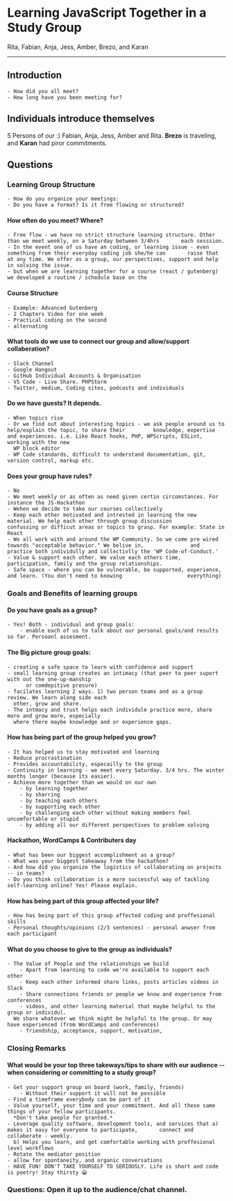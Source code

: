 # Learning JavaScript Together in a Study Group
Rita, Fabian, Anja, Jess, Amber, Brezo, and Karan

------------------------------------------------------------------------

## Introduction 
	- How did you all meet?
	- How long have you been meeting for?

## Individuals introduce themselves 
5 Persons of our  :) Fabian, Anja, Jess, Amber and Rita.
**Brezo** is traveling, and **Karan** had piror commitments.

## Questions

### Learning Group Structure

	- How do you organize your meetings: 
	- Do you have a format? Is it free flowing or structured?

#### How often do you meet? Where?
	- Free flow - we have no strict structure learning structure. Other than we meet weekly, on a Saturday between 3/4hrs 		each sesssion.
	- In the event one of us have an coding, or learning issue - even something from their everyday coding job she/he can 		raise that at any time. We offer as a group, our perspectives, support and help in solving the issue.
	- but when we are learning together for a course (react / gutenberg) we developed a routine / schedule base on the
#### Course Structure
	- Example: Advanced Gutenberg 
	- 2 Chapters Video for one week
	- Practical coding on the second 
	- alternating

#### What tools do we use to connect our group and allow/support collaberation?
	- Slack Channel
	- Google Hangout
	- GitHub Individual Accounts & Organisation
	- VS Code - Live Share. PHPStorm
	- Twitter, medium, Coding sites, podcasts and individuals

#### Do we have guests? It depends.
	- When topics rise
	- Or we find out about interesting topics - we ask people around us to help/explain the topic, to share their 		  knowledge, expertise and experiences. i.e. Like React hooks, PHP, WPScripts, ESLint, working with the new 
	  WP block editor
	- WP Code standards, difficult to understand documentation, git, version control, markup etc.

#### Does your group have rules?
	- No 
	- We meet weekly or as often as need given certin circomstances. For instance the JS-Hackathon
	- Wehen we decide to take our courses collectively
	- Keep each other motivated and intrested in learning the new material. We help each other through group discussion 	      confussing or difficut areas or topics to grasp. For example: State in React
	- We all work with and around the WP Community. So we come pre wired towards "acceptable behavior." We belive in,               and practice both individully and collectivlly the 'WP Code-of-Conduct.'
	- Value & support each other. We value each others time, participation, family and the group relationships. 
	- Safe space - where you can be vulnerable, be supported, experience, and learn. (You don't need to knowing                     everything)

### Goals and Benefits of learning groups

#### Do you have goals as a group?
	- Yes! Both - individual and group goals:
		- enable each of us to talk about our personal goals/and results so far. Persoanl assesment.
#### The Big picture group goals: 
	- creating a safe space to learn with confidence and support 
	- small learning group creates an intimacy (that peer to peer suport with out the one-up-manship 
          or comdepitive presure) 
	- facilates learning 2 ways. 1) two person teams and as a group review. We learn along side each 
	  other, grow and share.
	- The intmacy and trust helps each individule practice more, share more and grow more, especially 
	  where there maybe knowledge and or experience gaps.

#### How has being part of the group helped you grow?
	- It has helped us to stay motivated and learning
	- Reduce procrastination
	- Provides accountability, especailly to the group
	- Continuity in learning - we meet every Saturday. 3/4 hrs. The winter months longer (because its easier).
	- Achieve more together than we would on our own
		- by learning together
		- by sharring
		- by teaching each others
		- by supporting each other
		- by challenging each other without making members feel uncomfortable or stupid
		- by adding all our different perspectives to problem solving
		
#### Hackathon, WordCamps & Contributers day
	- What has been our biggest accomplishment as a group?
	- What was your biggest takeaway from the hackathon? 
	- And how did you organize the logistics of collaborating on projects -- in teams?
	- Do you think collaboration is a more successful way of tackling self-learning online? Yes! Please explain.

#### How has being part of this group affected your life? 
	- How has being part of this group affected coding and proffesional skills 
	- Personal thoughts/opinions (2/3 sentences) - personal anwser from each participant

#### What do you choose to give to the group as individuals?
	- The Value of People and the relationships we build
    	- Apart from learning to code we're available to support each other
    	- Keep each other informed share links, posts articles videos in Slack
    	- Share connections friends or people we know and experience from conferences
    	- videos, and other learning material that maybe helpful to the group or individul. 
	  We share whatever we think might be helpful to the group. Or may have experienced (from WordCamps and conferences)
    	- friendship, acceptance, support, motivation, 

### Closing Remarks

#### What would be your top three takeways/tips to share with our audience -- when considering or committing to a study group?
	- Get your support group on board (work, family, friends)
		- Without their support it will not be possible
	- Find a timeframe everybody can be part of it
	- Value yourself, your time and your commitment. And all these same things of your fellow participants.
	  *Don't take people for granted.*
	- Leverage quality software, development tools, and services that a) makes it easy for everyone to participate, 	  connect and collaberate - weekly.
	  b) Helps you learn, and get comfortable working with proffesional level workflows 
	- Rotate the mediator position
	- allow for spontaneity, and organic conversations
	- HAVE FUN! DON'T TAKE YOURSELF TO SERIOUSLY. Life is short and code is poetry! Stay thirsty 😀

### Questions: Open it up to the audience/chat channel.
